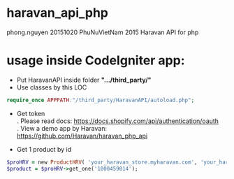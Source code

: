 # haravan_api_php
phong.nguyen 20151020 PhuNuVietNam 2015 
Haravan API for php 

# usage inside CodeIgniter app: 
- Put HaravanAPI inside folder **".../third_party/"**  
- Use classes by this LOC 
```php
require_once APPPATH."/third_party/HaravanAPI/autoload.php";    
```
- Get token  
. Please read docs: https://docs.shopify.com/api/authentication/oauth   
. View a demo app by Haravan:  https://github.com/Haravan/haravan_php_api   

- Get 1 product by id 

```ruby
$proHRV = new ProductHRV( 'your_haravan_store.myharavan.com', 'your_haravan_token', 'your_haravan_api_key', 'your_haravan_api_secret'); 
$product = $proHRV->get_one('1000459014');  
``` 
